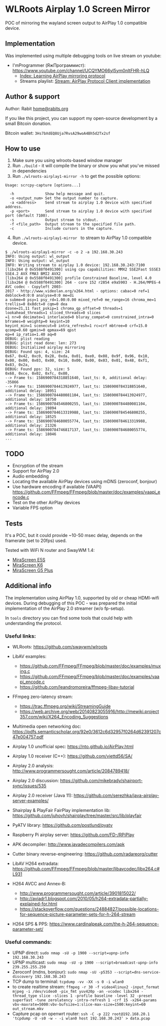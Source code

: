 # WLRoots Airplay 1.0 Screen Mirror

POC of mirroring the wayland screen output to AirPlay 1.0 compatible device.

## Implementation

Was implemented using multiple debugging tools on live stream on youtube:
* I'mProgrammer (ЯжПрограммист): https://www.youtube.com/channel/UCQYMO66yI5ym0nItFHR-hLQ
  * [Index: Learning AirPlay mirroring protocol](https://youtu.be/p_YjBJRcGM8)
  * Streams playlist: [Stream: AirPlay Protocol Client implementation](https://www.youtube.com/watch?v=AoMQG_1Eb74&list=PLGjsYh2LROL41UHAH5XXPvHJAr3KARlq5)

## Author & support

Author: Rabit <home@rabits.org>

If you like this project, you can support my open-source development by a small Bitcoin donation.

Bitcoin wallet: `3Hs7bXdEQ8Uja7RvsA29woA4Bh5d2Tx2sf`

## How to use

1. Make sure you using wlroots-based window manager
2. Run `./build` - it will compile the binary or show you what you've missed in dependencies
3. Run `./wlroots-airplay1-mirror -h` to get the possible options:
  ```
  Usage: scrcpy-capture [options...]

    -h              Show help message and quit.
    -o <output_num> Set the output number to capture.
    -a <address>    Send stream to airplay 1.0 device with specified address.
    -p <port>       Send stream to airplay 1.0 device with specified port (default 7100).
    -s              Output stream to stdout.
    -f <file_path>  Output stream to the specified file path.
    -c              Include cursors in the capture.
  ```
4. Run `./wlroots-airplay1-mirror ` to stream to AirPlay 1.0 compatible device.
  ```
  $ ./wlroots-airplay1-mirror -c -o 2 -a 192.168.30.243
  INFO: Using output: wl_output
  INFO: Using output: wl_output
  INFO: Writing stream to airplay 1.0 device: 192.168.30.243:7100
  [libx264 @ 0x5588f0491300] using cpu capabilities: MMX2 SSE2Fast SSSE3 SSE4.2 AVX FMA3 BMI2 AVX2
  [libx264 @ 0x5588f0491300] profile Constrained Baseline, level 4.0
  [libx264 @ 0x5588f0491300] 264 - core 152 r2854 e9a5903 - H.264/MPEG-4 AVC codec - Copyleft 2003-
  2017 - http://www.videolan.org/x264.html - options: cabac=0 ref=1 deblock=0:0:0 analyse=0:0 me=di
  a subme=0 psy=1 psy_rd=1.00:0.00 mixed_ref=0 me_range=16 chroma_me=1 trellis=0 8x8dct=0 cqm=0 dea
  dzone=21,11 fast_pskip=1 chroma_qp_offset=0 threads=1 lookahead_threads=1 sliced_threads=0 slices
  =1 nr=0 decimate=1 interlaced=0 bluray_compat=0 constrained_intra=0 bframes=0 weightp=0 keyint=10
  keyint_min=1 scenecut=0 intra_refresh=1 rc=crf mbtree=0 crf=15.0 qcomp=0.60 qpmin=0 qpmax=69 qpst
  ep=4 ip_ratio=1.40 aq=0
  DEBUG: plist reading
  DEBUG: plist read done: len: 273
  DEBUG: Initialized airplay mirroring
  DEBUG: Found sps: 4, size: 24
  0x67, 0x42, 0xc0, 0x28, 0xda, 0x01, 0xe0, 0x08, 0x9f, 0x96, 0x10, 0x00, 0x00, 0x03, 0x00, 0x10, 0x00, 0x00, 0x03, 0x01, 0x48, 0xf1, 0x83, 0x2a,
  DEBUG: Found pps: 32, size: 5
  0x68, 0xce, 0x02, 0xfc, 0x80,
  --> Frame ts: 1586900784318851640, last_ts: 0, additional delay: -35866
  --> Frame ts: 1586900784413924977, last_ts: 1586900784318851640, additional delay: 18951
  --> Frame ts: 1586900784480081104, last_ts: 1586900784413924977, additional delay: 18750
  --> Frame ts: 1586900784546800255, last_ts: 1586900784480081104, additional delay: 19894
  --> Frame ts: 1586900784613319988, last_ts: 1586900784546800255, additional delay: 18525
  --> Frame ts: 1586900784680055774, last_ts: 1586900784613319988, additional delay: 21326
  --> Frame ts: 1586900784746817137, last_ts: 1586900784680055774, additional delay: 18046
  ...
  ```

## TODO

* Encryption of the stream
* Support for AirPlay 2.0
* Audio embedding
* Locating the available AirPlay devices using mDNS (zeroconf, bonjour)
* Use hardware encoding if available (VAAPI) https://github.com/FFmpeg/FFmpeg/blob/master/doc/examples/vaapi_encode.c
* Test on the other AirPlay devices
* Variable FPS option

## Tests

It's a POC, but it could provide ~10-50 msec delay, depends on the framerate (set to 20fps) used.

Tested with WiFi N router and SwayWM 1.4:
* [MiraScreen E5S](https://mirascreen.com/collections/wireless-display/products/e5s-wireless-display)
* [MiraScreen K6](https://mirascreen.com/collections/wireless-display/products/k6-wireless-display)
* [MiraScreen G5 Plus](https://www.amazon.com/gp/product/B08395JKVM/)

## Additional info

The implementation using AirPlay 1.0, supported by old or cheap HDMI-wifi devices. During debugging
of this POC - was prepared the initial implementation of the AirPlay 2.0 streamer (w/o fp-setup).

In `tools` directory you can find some tools that could help with understanding the protocol.

### Useful links:

* WLRoots: https://github.com/swaywm/wlroots
* LibAV examples:
    * https://github.com/FFmpeg/FFmpeg/blob/master/doc/examples/muxing.c
    * https://github.com/FFmpeg/FFmpeg/blob/master/doc/examples/vaapi_encode.c
    * https://github.com/leandromoreira/ffmpeg-libav-tutorial
* FFmpeg zero-latency stream:
    * https://trac.ffmpeg.org/wiki/StreamingGuide
    * https://web.archive.org/web/20140823055916/http://mewiki.project357.com/wiki/X264_Encoding_Suggestions

* Multimedia open networking doc: https://pdfs.semanticscholar.org/92e0/3612c6d32957f0264d62391207c47e004757.pdf
* Airplay 1.0 unofficial spec: https://nto.github.io/AirPlay.html
* Airplay 1.0 receiver (C++): https://github.com/viettd56/SA/
* Airplay 2.0 analysis: http://www.programmersought.com/article/2084789418/
* Airplay 2.0 discussion: https://github.com/mikebrady/shairport-sync/issues/535
* Airplay 2.0 receiver (Java 11): https://github.com/serezhka/java-airplay-server-examples/
* Shairplay & PlayFair FairPlay implementation lib: https://github.com/juhovh/shairplay/tree/master/src/lib/playfair
* PyATV library: https://github.com/postlund/pyatv
* Raspberry Pi airplay server: https://github.com/FD-/RPiPlay
* APK decompiler: http://www.javadecompilers.com/apk
* Cutter binary reverse-engineering: https://github.com/radareorg/cutter
* LibAV H264 extradata: https://github.com/FFmpeg/FFmpeg/blob/master/libavcodec/libx264.c#L931
* H264 AVCC and Annex-B:
    * http://www.programmersought.com/article/3901815022/
    * http://aviadr1.blogspot.com/2010/05/h264-extradata-partially-explained-for.html
    * https://stackoverflow.com/questions/24884827/possible-locations-for-sequence-picture-parameter-sets-for-h-264-stream
* H264 SPS & PPS: https://www.cardinalpeak.com/the-h-264-sequence-parameter-set/

### Useful commands:

* UPNP direct: `sudo nmap -sU -p 1900 --script=upnp-info 192.168.30.243`
* UPNP multicast: `sudo nmap -sU -p 1900 --script=broadcast-upnp-info 239.255.255.250`
* Zeroconf (mdns, bonjour): `sudo nmap -sU -p5353 --script=dns-service-discovery 192.168.30.243`
* TCP dump to terminal: `tcpdump -vv -XX -s 0 -i wlan0`
* to create realtime stream: `ffmpeg -r 30 -f video4linux2 -input_format mjpeg -i /dev/video0 -pix_fmt yuv420p -an -vcodec libx264 -thread_type slice -slices 1 -profile baseline -level 32 -preset superfast -tune zerolatency -intra-refresh 1 -crf 15 -x264-params vbv-maxrate=5000:vbv-bufsize=1:slice-max-size=1500:keyint=60 out_stream.mkv`
* Capture pcap on openwrt router: `ssh -C -p 222 root@192.168.20.1 'tcpdump -U -s0 -w - -i wlan0 host 192.168.30.243' > data.pcap`
